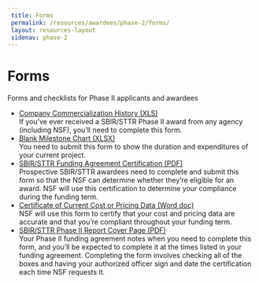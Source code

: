```yaml
---
 title: Forms
 permalink: /resources/awardees/phase-2/forms/
 layout: resources-layout
 sidenav: phase-2
---
```

# Forms

Forms and checklists for Phase II applicants and awardees

- [Company Commercialization History (XLS)]({{site.baseurl}}/assets/files/awardees/CommercialHistoryTemplate.xls)  
If you’ve ever received a SBIR/STTR Phase II award from any agency (including NSF), you’ll need to complete this form.
- [Blank Milestone Chart (XLSX)]({{site.baseurl}}/assets/files/awardees/Blank_Milestone_Chart.xlsx)  
You need to submit this form to show the duration and expenditures of your current project.
- [SBIR/STTR Funding Agreement Certification (PDF)]({{site.baseurl}}/assets/files/awardees/SBIR_STTR_Funding_Agreement.pdf)  
Prospective SBIR/STTR awardees need to complete and submit this form so that the NSF can determine whether they’re eligible for an award. NSF will use this certification to determine your compliance during the funding term.
- [Certificate of Current Cost or Pricing Data (Word doc)]({{site.baseurl}}/assets/files/awardees/Certificate_of_Current_Cost.docx)  
NSF will use this form to certify that your cost and pricing data are accurate and that you’re compliant throughout your funding term.
- [SBIR/STTR Phase II Report Cover Page (PDF) ]({{site.baseurl}}/assets/files/awardees/SBIR-STTR_Revised_Report_Cover.pdf)  
Your Phase II funding agreement notes when you need to complete this form, and you’ll be expected to complete it at the times listed in your funding agreement. Completing the form involves checking all of the boxes and having your authorized officer sign and date the certification each time NSF requests it.
